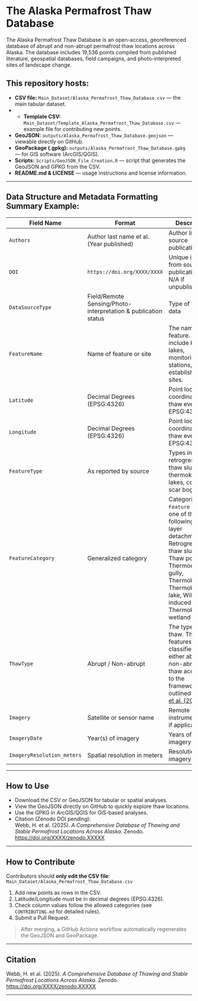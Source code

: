 # The Alaska Permafrost Thaw Database


The Alaska Permafrost Thaw Database is an open-access, georeferenced database of abrupt and non-abrupt permafrost thaw locations across Alaska. 
The database includes 19,536 points compiled from published literature, geospatial databases, field campaigns, and photo-interpreted sites of landscape change.


## This repository hosts:
- **CSV file:** `Main_Dataset/Alaska_Permafrost_Thaw_Database.csv` — the main tabular dataset.
- - **Template CSV:** `Main_Dataset/Template_Alaska_Permafrost_Thaw_Database.csv` — example file for contributing new points.  
- **GeoJSON:** `outputs/Alaska_Permafrost_Thaw_Database.geojson` — viewable directly on GitHub.  
- **GeoPackage (.gpkg):** `outputs/Alaska_Permafrost_Thaw_Database.gpkg` — for GIS software (ArcGIS/QGIS).  
- **Scripts:** `Scripts/GeoJSON_File_Creation.R` — script that generates the GeoJSON and GPKG from the CSV.  
- **README.md & LICENSE** — usage instructions and license information.  
---


## Data Structure and Metadata Formatting Summary Example:

| Field Name                 | Format                                               | Description                                                                                                               | Examples
|----------------------------|-----------------------------------------------------|---------------------------------------------------------------------------------------------------------------------------|-------------------------------------------------------------
| `Authors`                  | Author last name et al. (Year published)           | Author list from source publication                                                                                        | Webb et al. (2025);<br>Webb (2025);<br>Webb & Turetsky (2025) 
| `DOI`                      | `https://doi.org/XXXX/XXXX`                        | Unique identifier from source publication. Put N/A if unpublished                                                        | http://dx.doi.org/10.1007/s10533-013-9862-0
| `DataSourceType`            | Field/Remote Sensing/Photo-interpretation & publication status                          | Type of source data                                                                                                       | Field - unpublished; Remote Sensing - published
 `FeatureName`              | Name of feature or site                              | The name of the feature. This can include known lakes, monitoring stations, or established field sites.                  | Alaska Peatland Experiment; Eight Mile Lake
| `Latitude`                 | Decimal Degrees (EPSG:4326)                         | Point location (y coordinate) of thaw event in EPSG:4326                                                                                              | 64.5789232
| `Longitude`                | Decimal Degrees (EPSG:4326)                         |  Point location (x coordinate) of thaw event in EPSG:4326                                                                                               | -147.5239058
| `FeatureType`              | As reported by source                               | Types include retrogressive thaw slumps, thermokarst lakes, collapse-scar bog, etc.                                      | Collapse-scar bog; Thermokarst water track
| `FeatureCategory`          | Generalized category                                | Categorize `Feature Type` as one of the following: Active layer detachment, Retrogressive thaw slump, Thaw pond, Thermoerosional gully, Thermokarst, Thermokarst lake, Wildfire-induced thaw, or Thermokarst wetland | Thermokarst wetland; Thaw pond, Thermokarst
| `ThawType`                 | Abrupt / Non-abrupt                                  | The type of thaw. The features are classified as either abrupt or non-abrupt thaw according to the framework outlined in [Webb et al. (2025)](https://doi.org/10.1007/s40641-025-00204-3)                  | Abrupt; Non-abrupt
| `Imagery`                  | Satellite or sensor name                            | Remote sensing instrument used, if applicable                    | Landsat; Planet                      
| `ImageryDate`              | Year(s) of imagery                                  | Years of imagery used                                                                                                     | 1995 to 2005; 2025
| `ImageryResolution_meters` | Spatial resolution in meters                        | Resolution of imagery used                                                                                                 | 2; 30

---
## How to Use
- Download the CSV or GeoJSON for tabular or spatial analyses.  
- View the GeoJSON directly on GitHub to quickly explore thaw locations.  
- Use the GPKG in ArcGIS/QGIS for GIS-based analyses.  
- Citation (Zenodo DOI pending):  
  Webb, H. et al. (2025). *A Comprehensive Database of Thawing and Stable Permafrost Locations Across Alaska*. Zenodo. https://doi.org/XXXX/zenodo.XXXXX


---

## How to Contribute
Contributors should **only edit the CSV file**:  
`Main_Dataset/Alaska_Permafrost_Thaw_Database.csv`

1. Add new points as rows in the CSV.  
2. Latitude/Longitude must be in decimal degrees (EPSG:4326).  
3. Check column values follow the allowed categories (see `CONTRIBUTING.md` for detailed rules).  
4. Submit a Pull Request. 

> After merging, a GitHub Actions workflow automatically regenerates the GeoJSON and GeoPackage.
---

## Citation

Webb, H. et al. (2025). *A Comprehensive Database of Thawing and Stable Permafrost Locations Across Alaska*. Zenodo. https://doi.org/XXXX/zenodo.XXXXX


---




